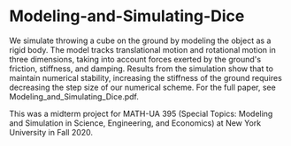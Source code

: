 # Modeling-and-Simulating-Dice
We simulate throwing a cube on the ground by modeling the object as a rigid body. The model tracks translational motion and rotational motion in three dimensions, taking into account forces exerted by the ground's friction, stiffness, and damping. Results from the simulation show that to maintain numerical stability, increasing the stiffness of the ground requires decreasing the step size of our numerical scheme. For the full paper, see Modeling_and_Simulating_Dice.pdf.

This was a midterm project for MATH-UA 395 (Special Topics: Modeling and Simulation in Science, Engineering, and Economics) at New York University in Fall 2020. 
